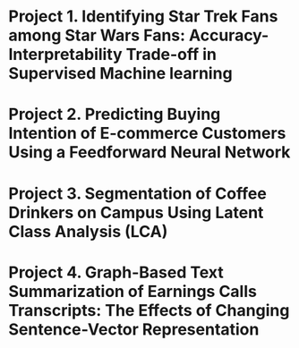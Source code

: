 # Project 1. Identifying Star Trek Fans among Star Wars Fans: Accuracy-Interpretability Trade-off in Supervised Machine learning


# Project 2. Predicting Buying Intention of E-commerce Customers Using a Feedforward Neural Network


# Project 3. Segmentation of Coffee Drinkers on Campus Using Latent Class Analysis (LCA)


# Project 4. Graph-Based Text Summarization of Earnings Calls Transcripts: The Effects of Changing Sentence-Vector Representation
